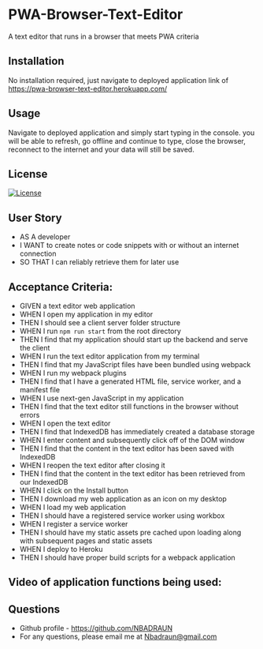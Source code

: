 # PWA-Browser-Text-Editor
A text editor that runs in a browser that meets PWA criteria

## Installation
No installation required, just navigate to deployed application link of https://pwa-browser-text-editor.herokuapp.com/

## Usage
Navigate to deployed application and simply start typing in the console.  you will be able to refresh, go offline and continue to type, close the browser, reconnect to the internet and your data will still be saved.  


## License
[![License](https://img.shields.io/badge/License-MIT%20License-Green)](http://choosealicense.com/licenses/mit/)

## User Story
- AS A developer
- I WANT to create notes or code snippets with or without an internet connection
- SO THAT I can reliably retrieve them for later use


## Acceptance Criteria: 

- GIVEN a text editor web application
- WHEN I open my application in my editor
- THEN I should see a client server folder structure
- WHEN I run `npm run start` from the root directory
- THEN I find that my application should start up the backend and serve the client
- WHEN I run the text editor application from my terminal
- THEN I find that my JavaScript files have been bundled using webpack
- WHEN I run my webpack plugins
- THEN I find that I have a generated HTML file, service worker, and a manifest file
- WHEN I use next-gen JavaScript in my application
- THEN I find that the text editor still functions in the browser without errors
- WHEN I open the text editor
- THEN I find that IndexedDB has immediately created a database storage
- WHEN I enter content and subsequently click off of the DOM window
- THEN I find that the content in the text editor has been saved with IndexedDB
- WHEN I reopen the text editor after closing it
- THEN I find that the content in the text editor has been retrieved from our IndexedDB
- WHEN I click on the Install button
- THEN I download my web application as an icon on my desktop
- WHEN I load my web application
- THEN I should have a registered service worker using workbox
- WHEN I register a service worker
- THEN I should have my static assets pre cached upon loading along with subsequent pages and static assets
- WHEN I deploy to Heroku
- THEN I should have proper build scripts for a webpack application


## Video of application functions being used:    



## Questions 
- Github profile - https://github.com/NBADRAUN
- For any questions, please email me at Nbadraun@gmail.com